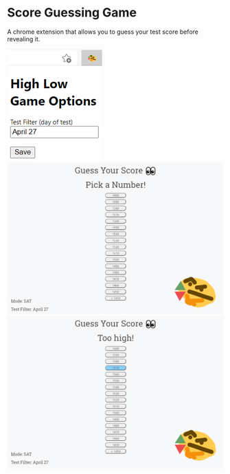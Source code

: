 # Score Guessing Game
A chrome extension that allows you to guess your test score before revealing it.

![](images/popup.png)
![](images/game.png)
![](images/guess.png)